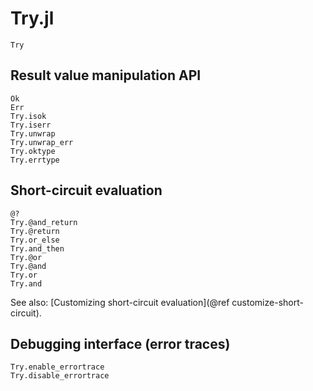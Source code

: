 # Try.jl

```@docs
Try
```

## Result value manipulation API

```@docs
Ok
Err
Try.isok
Try.iserr
Try.unwrap
Try.unwrap_err
Try.oktype
Try.errtype
```

## Short-circuit evaluation

```@docs
@?
Try.@and_return
Try.@return
Try.or_else
Try.and_then
Try.@or
Try.@and
Try.or
Try.and
```

See also: [Customizing short-circuit evaluation](@ref customize-short-circuit).

## Debugging interface (error traces)

```@docs
Try.enable_errortrace
Try.disable_errortrace
```
